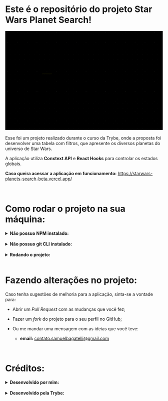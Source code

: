 <!-- # :construction: README em construção ! :construction: -->
<!-- Olá, Tryber!
Esse é apenas um arquivo inicial para o README do seu projeto.
É essencial que você preencha esse documento por conta própria, ok?
Não deixe de usar nossas dicas de escrita de README de projetos, e deixe sua criatividade brilhar!
:warning: IMPORTANTE: você precisa deixar nítido:
- quais arquivos/pastas foram desenvolvidos por você; 
- quais arquivos/pastas foram desenvolvidos por outra pessoa estudante;
- quais arquivos/pastas foram desenvolvidos pela Trybe.
-->
# Este é o repositório do projeto Star Wars Planet Search!

![img](projectIntro.gif)

Esse foi um projeto realizado durante o curso da Trybe, onde a proposta foi desenvolver uma tabela com filtros, que apresente os diversos planetas do universo de Star Wars.

A aplicação utiliza __Conxtext API__ e __React Hooks__ para controlar os estados globais.

__Caso queira acessar a aplicação em funcionamento:__ <https://starwars-planets-search-beta.vercel.app/>

<br />

# Como rodar o projeto na sua máquina:

<details>
  <summary><strong>Não possuo NPM instalado:</strong></summary><br />

  Certifique-se de instalar (caso não possua) o Node Package Manager na sua máquina.

  Para verificar se você possui o NPM, basta digitar este comando no terminal:

      npm -v

      // O retorno de ser algo parecido com: 9.2.0
  

  __Caso não esteja instalado, basta seguir as instruções:__ <https://docs.npmjs.com/downloading-and-installing-node-js-and-npm>
</details>

<br />

<details>
  <summary><strong>Não possuo git CLI instalado:</strong></summary><br />

  Certifique-se de instalar (caso não possua) o git Command Line Interface no seu computador.

  Para verificar se você possui o git, basta digitar este comando no terminal:
  
      git --version

      // O retorno de ser algo parecido com: git version 2.25.1
  

  __Caso não esteja instalado, basta seguir as instruções:__ <https://git-scm.com/book/en/v2/Getting-Started-Installing-Git>
</details>

<br />

<details>
  <summary><strong>Rodando o projeto:</strong></summary><br />

  1. Clone o repositório

  - Use, no terminal, o comando: `git clone git@github.com:samuelbagatelli/starwars-planets-search.git`
  - Entre na pasta do repositório que você acabou de clonar, com o comando: `cd starwars-planets-search`

  2. Instale as dependências:

  - `npm install`

  3. Agora basta digitar e executar o comando:

  - `npm start`
</details><br />

# Fazendo alterações no projeto:

Caso tenha sugestões de melhoria para a aplicação, sinta-se a vontade para:
 
  - Abrir um _Pull Request_ com as mudanças que você fez;

  - Fazer um _fork_ do projeto para o seu perfil no GitHub;

  - Ou me mandar uma mensagem com as ideias que você teve:
    - __email:__ <contato.samuelbagatelli@gmail.com>

<br />

# Créditos:

<details>
  <summary><strong>Desenvolvido por mim:</strong></summary><br />

  Todos os componentes, Hooks, testes de integração, parte lógica e visual da aplicação foram desenvolvidos por mim.
</details>

<br />

<details>
  <summary><strong>Desenvolvido pela Trybe:</strong></summary><br />

  Toda a parte de configuração de ambiente, _setup_ e testes de requisito da aplicação foi desenvolvida pelo time da Trybe.
</details>